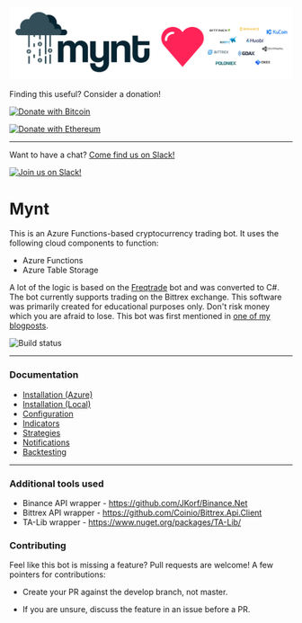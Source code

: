 ![Mynt](https://raw.githubusercontent.com/sthewissen/Mynt/master/img/myntlogo.png)

Finding this useful? Consider a donation!

[![Donate with Bitcoin](https://en.cryptobadges.io/badge/small/13myncc3ie6iGjSmJHCdzahwaKizX7NBB1)](https://en.cryptobadges.io/donate/13myncc3ie6iGjSmJHCdzahwaKizX7NBB1)

[![Donate with Ethereum](https://en.cryptobadges.io/badge/small/0x4398c958468bEDB41DdEF4C297eB543c6d26f440)](https://en.cryptobadges.io/donate/0x4398c958468bEDB41DdEF4C297eB543c6d26f440)

---

Want to have a chat? [Come find us on Slack!]

<a href="https://join.slack.com/t/mynt-bot/signup"><img src="https://upload.wikimedia.org/wikipedia/commons/b/b9/Slack_Technologies_Logo.svg" alt="Join us on Slack!" width="100" /></a>

# Mynt
This is an Azure Functions-based cryptocurrency trading bot. It uses the following cloud components to function:

- Azure Functions
- Azure Table Storage

A lot of the logic is based on the [Freqtrade] bot and was converted to C#. The bot currently supports trading on the Bittrex exchange. This software was primarily created for educational purposes only. Don't risk money which you are afraid to lose. This bot was first mentioned in [one of my blogposts].

![Build status](https://sthewissen.visualstudio.com/_apis/public/build/definitions/c865956c-413b-4c44-b678-45d3026ae0b0/11/badge)

---

### Documentation

* [Installation (Azure)](https://github.com/sthewissen/Mynt/wiki/Installation-(Azure))
* [Installation (Local)](https://github.com/sthewissen/Mynt/wiki/Installation-(Local))
* [Configuration](https://github.com/sthewissen/Mynt/wiki/Configuration)
* [Indicators](https://github.com/sthewissen/Mynt/wiki/Indicators)
* [Strategies](https://github.com/sthewissen/Mynt/wiki/Strategies)
* [Notifications](https://github.com/sthewissen/Mynt/wiki/Notifications)
* [Backtesting](https://github.com/sthewissen/Mynt/wiki/Backtesting)

---

### Additional tools used

- Binance API wrapper - https://github.com/JKorf/Binance.Net
- Bittrex API wrapper - https://github.com/Coinio/Bittrex.Api.Client
- TA-Lib wrapper - https://www.nuget.org/packages/TA-Lib/

### Contributing

Feel like this bot is missing a feature? Pull requests are welcome! A few pointers for contributions:

- Create your PR against the develop branch, not master.
- If you are unsure, discuss the feature in an issue before a PR.

   [Freqtrade]: <https://github.com/gcarq/freqtrade>
   [Come find us on Slack!]: <https://join.slack.com/t/mynt-bot/shared_invite/enQtMzI3ODgzNTE1OTg3LTMyMGQyNTUxNTg2ODEwMjBjMDE0YzI5NDU3ZGI0MzVjMjBhYzBlNWE5MTMwMzIyZTViNmM2YTUxYzZhYjcyMTA>
   [one of my blogposts]: <https://www.thewissen.io/building-cryptocurrency-trading-bot-using-azure-part-1>
